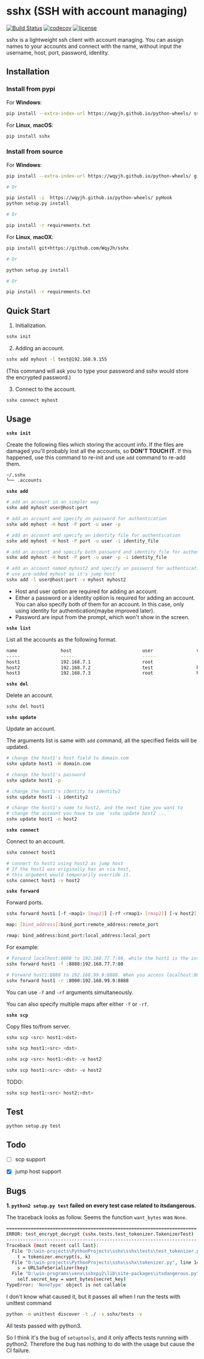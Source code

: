 # sshx (SSH with account managing)

[![Build Status](https://travis-ci.org/WqyJh/sshx.svg?branch=master)](https://travis-ci.org/WqyJh/sshx)
[![codecov](https://codecov.io/gh/WqyJh/sshx/branch/master/graph/badge.svg)](https://codecov.io/gh/WqyJh/sshx)
[![license](https://img.shields.io/badge/LICENCE-GPLv3-brightgreen.svg)](https://raw.githubusercontent.com/WqyJh/sshx/master/LICENSE)


sshx is a lightweight ssh client with account managing. You can assign names to your accounts and connect with the name, without input the username, host, port, password, identity.

## Installation

### Install from pypi

For **Windows**:

```bash
pip install --extra-index-url https://wqyjh.github.io/python-wheels/ sshx
```

For **Linux**, **macOS**:

```bash
pip install sshx
```

### Install from source

For **Windows**:
```bash
pip install --extra-index-url https://wqyjh.github.io/python-wheels/ git+https://github.com/WqyJh/sshx

# Or

pip install -i  https://wqyjh.github.io/python-wheels/ pyHook
python setup.py install

# Or

pip install -r requirements.txt
```

For **Linux**, **macOX**:
```bash
pip install git+https://github.com/WqyJh/sshx

# Or

python setup.py install

# Or

pip install -r requirements.txt
```


## Quick Start

1. Initialization.

```bash
sshx init
```

2. Adding an account.

```bash
sshx add myhost -l test@192.168.9.155
```

(This command will ask you to type your password and sshx would store the encrypted password.)

3. Connect to the account.

```bash
sshx connect myhost
```

## Usage

**`sshx init`**

Create the following files which storing the account info. If the files are damaged you'll probably 
lost all the accounts, so **DON'T TOUCH IT**. If this happened, use this command to re-init and use
`add` command to re-add them.

```bash
~/.sshx
└── .accounts
```

**`sshx add`**

```bash
# add an account in an simpler way
sshx add myhost user@host:port

# add an account and specify an password for authentication
sshx add myhost -H host -P port -u user -p

# add an account and specify an identity file for authentication
sshx add myhost -H host -P port -u user -i identity_file

# add an account and specify both password and identity file for authentication
sshx add myhost -H host -P port -u user -p -i identity_file

# add an account named myhost2 and specify an password for authentication
# use pre-added myhost as it's jump host
sshx add -l user@host:port -v myhost myhost2
```

- Host and user option are required for adding an account.
- Either a password or a identity option is required for adding an account. You can also specify both of them for an account. In this case, only using identity for authentication(maybe improved later).
- Password are input from the prompt, which won't show in the screen.

**`sshx list`**

List all the accounts as the following format.

```bash
name                host                          user                via                 
-----               -----                         -----               -----               
host1               192.168.7.1                   root                                    
host2               192.168.7.2                   test                host1               
host3               192.168.7.3                   root                host2               
```

**`sshx del`**

Delete an account.

```bash
sshx del host1
```

**`sshx update`**

Update an account.

The arguments list is same with `add` command, all the specified fields will be updated.

```bash
# change the host1's host field to domain.com
sshx update host1 -H domain.com

# change the host1's password
sshx update host1 -p

# change the host1's identity to identity2
sshx update host1 -i identity2

# change the host1's name to host2, and the next time you want to 
# change the account you have to use `sshx update host2 ...`
sshx update host1 -n host2
```

**`sshx connect`**

Connect to an account.

```bash
sshx connect host1

# connect to host1 using host2 as jump host
# If the host1 was originally has an via host,
# this argument would temporarily override it.
sshx connect host1 -v host2
```

**`sshx forward`**

Forward ports.

```bash
sshx forward host1 [-f <map1> [map2]] [-rf <rmap1> [rmap2]] [-v host2[,host3]]

map: [bind_address]:bind_port:remote_address:remote_port

rmap: bind_address:bind_port:local_address:local_port
```

For example:

```bash
# Forward localhost:8888 to 192.168.77.7:80, while the host1 is the intermedia server, so you must ensure the host1 could dial to 192.168.77.7:80.
sshx forward host1 -f :8888:192.168.77.7:80
```

```bash
# Forward host1:8888 to 192.168.99.9:8888. When you access localhost:8000 on host1, the connection would be forward to 192.168.99.9:8888, while your computer is working as a intermediate server so you have to ensure your computer has access to 192.168.99.9:8888.
sshx forward host1 -r :8000:192.168.99.9:8888
```

You can use `-f` and `-rf` arguments simultaneously.

You can also specify multiple maps after either `-f` or `-rf`.

**`sshx scp`**

Copy files to/from server.

```bash
sshx scp <src> host1:<dst>

sshx scp host1:<src> <dst>

sshx scp <src> host1:<dst> -v host2

sshx scp host1:<src> <dst> -v host2
```

TODO:
```bash
sshx scp host1:<src> host2:<dst>
```

## Test

```bash
python setup.py test
```

## Todo

- [ ] scp support
- [x] jump host support


## Bugs

**1. `python2 setup.py test` failed on every test case related to itsdangerous.**

The traceback looks as follow. Seems the function `want_bytes` was `None`.

```bash
======================================================================
ERROR: test_encrypt_decrypt (sshx.tests.test_tokenizer.TokenizerTest)
----------------------------------------------------------------------
Traceback (most recent call last):
  File "D:\win-projects\PythonProjects\sshx\sshx\tests\test_tokenizer.py", line 12, in test_encrypt_decrypt
    t = tokenizer.encrypt(s, k)
  File "D:\win-projects\PythonProjects\sshx\sshx\tokenizer.py", line 14, in encrypt
    s = URLSafeSerializer(key)
  File "D:\win-programs\venv\sshxpy2\lib\site-packages\itsdangerous.py", line 518, in __init__
    self.secret_key = want_bytes(secret_key)
TypeError: 'NoneType' object is not callable
```

I don't know what caused it, but it passes all when I run the tests with unittest command

```bash
python -m unittest discover -t ./ -s sshx/tests -v
```

All tests passed with python3.

So I think it's the bug of `setuptools`, and it only affects tests running with python2. Therefore the bug
has nothing to do with the usage but cause the CI failure.